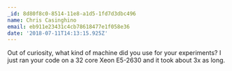 ```yaml
---
_id: 8d80f8c0-8514-11e8-a1d5-1fd7d3dbc496
name: Chris Casinghino
email: eb911e23431c4cb78618477e1f058e36
date: '2018-07-11T14:13:15.925Z'
---
```

Out of curiosity, what kind of machine did you use for your experiments?  I just ran your code on a 32 core Xeon E5-2630 and it took about 3x as long.
